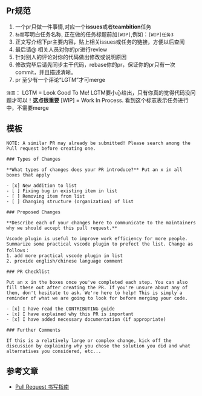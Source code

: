 ## Pr规范
1. 一个pr只做一件事情,对应一个**issues**或者**teambition**任务
2. `标题`写明白任务名称, 正在做的任务标题前加`[WIP]`,例如：`[WIP]任务3`
3. 正文写介绍下pr主要内容，贴上相关issues或任务的链接，方便以后查阅
4. 最后请@ 相关人员对你的pr进行review
5. 针对别人的评论对你的代码做出修改或说明原因
6. 修改完毕后请先同步主干代码，rebase你的pr，保证你的pr只有一次commit，并且描述清晰。
7. pr 至少有一个评论“LGTM”才可merge

`注意`：
LGTM = Look Good To Me!
LGTM要小心给出，只有你真的觉得代码没问题才可以！**这点很重要**
[WIP] = Work In Process. 看到这个标志表示任务进行中，不需要merge

## 模板
``` git
NOTE: A similar PR may already be submitted! Please search among the Pull request before creating one.

### Types of Changes

**What types of changes does your PR introduce?** Put an x in all boxes that apply

- [x] New addition to list
- [ ] Fixing bug in existing item in list
- [ ] Removing item from list
- [ ] Changing structure (organization) of list

### Proposed Changes

**Describe each of your changes here to communicate to the maintainers why we should accept this pull request.**

Vscode plugin is useful to improve work efficiency for more people. Summarize some practical vscode plugin to prefect the list. Change as follows：
1. add more practical vscode plugin in list
2. provide english/chinese language comment

### PR Checklist

Put an x in the boxes once you've completed each step. You can also fill these out after creating the PR. If you're unsure about any of them, don't hesitate to ask. We're here to help! This is simply a reminder of what we are going to look for before merging your code.

- [x] I have read the CONTRIBUTING guide
- [x] I have explained why this PR is important
- [x] I have added necessary documentation (if appropriate)

### Further Comments

If this is a relatively large or complex change, kick off the discussion by explaining why you chose the solution you did and what alternatives you considered, etc...

```

## 参考文章

* [Pull Request 书写指南](https://segmentfault.com/a/1190000006699503)